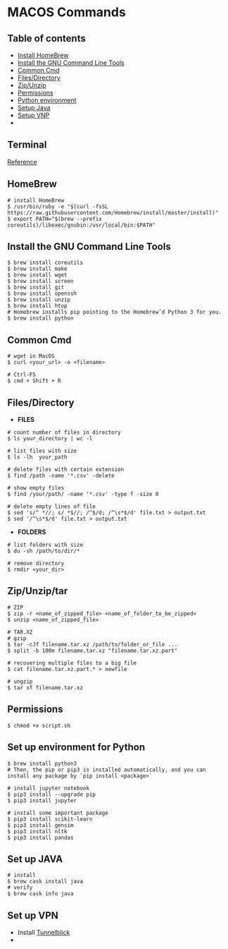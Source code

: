 # MACOS Commands #

## Table of contents

* [Install HomeBrew](#homebrew)
* [Install the GNU Command Line Tools](#install-the-gnu-command-line-tools)
* [Common Cmd](#common-cmd)
* [Files/Directory](#filesdirectory)
* [Zip/Unzip](#zipunzip)
* [Permissions](#permissions)
* [Python environment](#set-up-environment-for-python)
* [Setup Java](#set-up-java)
* [Setup VNP](#set-up-vpn)
* []()

## Terminal

[Reference](https://www.topbug.net/blog/2013/04/14/install-and-use-gnu-command-line-tools-in-mac-os-x/)

## HomeBrew

```
# install HomeBrew
$ /usr/bin/ruby -e "$(curl -fsSL https://raw.githubusercontent.com/Homebrew/install/master/install)"
$ export PATH="$(brew --prefix coreutils)/libexec/gnubin:/usr/local/bin:$PATH"
```

## Install the GNU Command Line Tools

```
$ brew install coreutils
$ brew install make
$ brew install wget
$ brew install screen
$ brew install git
$ brew install openssh
$ brew install unzip
$ brew install htop
# Homebrew installs pip pointing to the Homebrew’d Python 3 for you.
$ brew install python

```

## Common Cmd

```
# wget in MacOS
$ curl <your_url> -o <filename>

# Ctrl-F5
$ cmd + Shift + R
```

## Files/Directory

* **FILES**

```
# count number of files in directory
$ ls your_directory | wc -l

# list files with size
$ ls -lh  your_path

# delete files with certain extension
$ find /path -name '*.csv' -delete

# show empty files
$ find /your/path/ -name '*.csv' -type f -size 0

# delete empty lines of file
$ sed 's/^ *//; s/ *$//; /^$/d; /^\s*$/d' file.txt > output.txt
$ sed '/^\s*$/d' file.txt > output.txt
```

* **FOLDERS**

```
# list folders with size
$ du -sh /path/to/dir/*

# remove directory
$ rmdir <your_dir>

```

## Zip/Unzip/tar

```
# ZIP
$ zip -r <name_of_zipped_file> <name_of_folder_to_be_zipped>
$ unzip <name_of_zipped_file>

# TAR.XZ
# gzip
$ tar -cJf filename.tar.xz /path/to/folder_or_file ...
$ split -b 100m filename.tar.xz "filename.tar.xz.part"

# recovering multiple files to a big file
$ cat filename.tar.xz.part.* > newfile

# ungzip
$ tar xf filename.tar.xz
```

## Permissions

```
$ chmod +x script.sh
```

## Set up environment for Python

```
$ brew install python3
# Then, the pip or pip3 is installed automatically, and you can install any package by `pip install <package>`

# install jupyter notebook
$ pip3 install --upgrade pip
$ pip3 install jupyter

# install some important package
$ pip3 install scikit-learn
$ pip3 install gensim
$ pip3 install nltk
$ pip3 install pandas

```

## Set up JAVA

```
# install
$ brew cask install java
# verify
$ brew cask info java
```

## Set up VPN
* Install [Tunnelblick](https://tunnelblick.net/)
*